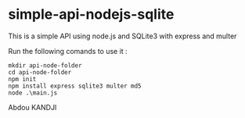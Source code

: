 # simple-api-nodejs-sqlite
This is a simple API using node.js and SQLite3 with express and multer

Run the following comands to use it :

```
mkdir api-node-folder
cd api-node-folder
npm init
npm install express sqlite3 multer md5
node .\main.js 
```

Abdou KANDJI
